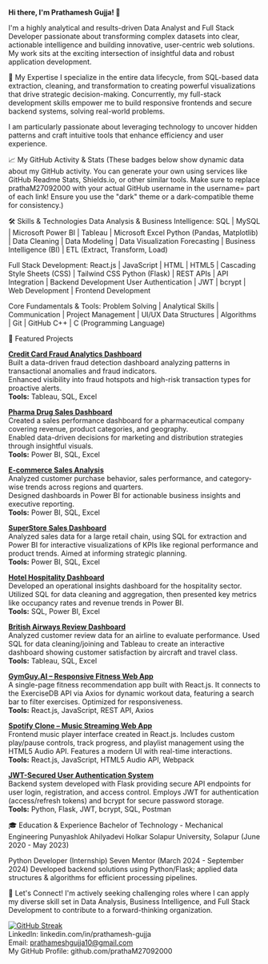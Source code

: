 
**Hi there, I'm Prathamesh Gujja! 👋**

I'm a highly analytical and results-driven Data Analyst and Full Stack Developer passionate about transforming complex datasets into clear, actionable intelligence and building innovative, user-centric web solutions. My work sits at the exciting intersection of insightful data and robust application development.

🚀 My Expertise
I specialize in the entire data lifecycle, from SQL-based data extraction, cleaning, and transformation to creating powerful visualizations that drive strategic decision-making. Concurrently, my full-stack development skills empower me to build responsive frontends and secure backend systems, solving real-world problems.

I am particularly passionate about leveraging technology to uncover hidden patterns and craft intuitive tools that enhance efficiency and user experience.

📈 My GitHub Activity & Stats
(These badges below show dynamic data about my GitHub activity. You can generate your own using services like GitHub Readme Stats, Shields.io, or other similar tools. Make sure to replace prathaM27092000 with your actual GitHub username in the username= part of each link! Ensure you use the "dark" theme or a dark-compatible theme for consistency.)

🛠️ Skills & Technologies
Data Analysis & Business Intelligence:
SQL | MySQL | Microsoft Power BI | Tableau | Microsoft Excel
Python (Pandas, Matplotlib) | Data Cleaning | Data Modeling | Data Visualization
Forecasting | Business Intelligence (BI) | ETL (Extract, Transform, Load)

Full Stack Development:
React.js | JavaScript | HTML | HTML5 | Cascading Style Sheets (CSS) | Tailwind CSS
Python (Flask) | REST APIs | API Integration | Backend Development
User Authentication | JWT | bcrypt | Web Development | Frontend Development

Core Fundamentals & Tools:
Problem Solving | Analytical Skills | Communication | Project Management | UI/UX
Data Structures | Algorithms | Git | GitHub
C++ | C (Programming Language)

🎯 Featured Projects

**[Credit Card Fraud Analytics Dashboard](https://github.com/prathaM27092000/Credit-Card-Fraud-Dashboard)**  
Built a data-driven fraud detection dashboard analyzing patterns in transactional anomalies and fraud indicators.  
Enhanced visibility into fraud hotspots and high-risk transaction types for proactive alerts.  
**Tools:** Tableau, SQL, Excel

**[Pharma Drug Sales Dashboard](https://github.com/prathaM27092000/Pharma-Sales-Dashboard)**  
Created a sales performance dashboard for a pharmaceutical company covering revenue, product categories, and geography.  
Enabled data-driven decisions for marketing and distribution strategies through insightful visuals.  
**Tools:** Power BI, SQL, Excel

**[E-commerce Sales Analysis](https://github.com/prathaM27092000/E-commerce-Sales-Analysis)**  
Analyzed customer purchase behavior, sales performance, and category-wise trends across regions and quarters.  
Designed dashboards in Power BI for actionable business insights and executive reporting.  
**Tools:** Power BI, SQL, Excel

**[SuperStore Sales Dashboard](https://github.com/prathaM27092000/SuperStore-Dashboard)**  
Analyzed sales data for a large retail chain, using SQL for extraction and Power BI for interactive visualizations of KPIs like regional performance and product trends. Aimed at informing strategic planning.  
**Tools:** Power BI, SQL, Excel

**[Hotel Hospitality Dashboard](https://github.com/prathaM27092000/Hotel-Management-Dashboard)**  
Developed an operational insights dashboard for the hospitality sector. Utilized SQL for data cleaning and aggregation, then presented key metrics like occupancy rates and revenue trends in Power BI.  
**Tools:** SQL, Power BI, Excel

**[British Airways Review Dashboard](https://github.com/prathaM27092000/Airline-Dashboard)**  
Analyzed customer review data for an airline to evaluate performance. Used SQL for data cleaning/joining and Tableau to create an interactive dashboard showing customer satisfaction by aircraft and travel class.  
**Tools:** Tableau, SQL, Excel

**[GymGuy.AI – Responsive Fitness Web App](https://github.com/prathaM27092000/GymGuy.AI)**  
A single-page fitness recommendation app built with React.js. It connects to the ExerciseDB API via Axios for dynamic workout data, featuring a search bar to filter exercises. Optimized for responsiveness.  
**Tools:** React.js, JavaScript, REST API, Axios

**[Spotify Clone – Music Streaming Web App](https://github.com/prathaM27092000/Spotify-Clone)**  
Frontend music player interface created in React.js. Includes custom play/pause controls, track progress, and playlist management using the HTML5 Audio API. Features a modern UI with real-time interactions.  
**Tools:** React.js, JavaScript, HTML5 Audio API, Webpack

**[JWT-Secured User Authentication System](https://github.com/prathaM27092000/Auth-System)**  
Backend system developed with Flask providing secure API endpoints for user login, registration, and access control. Employs JWT for authentication (access/refresh tokens) and bcrypt for secure password storage.  
**Tools:** Python, Flask, JWT, bcrypt, SQL, Postman

🎓 Education & Experience
Bachelor of Technology - Mechanical Engineering
Punyashlok Ahilyadevi Holkar Solapur University, Solapur (June 2020 - May 2023)

Python Developer (Internship)
Seven Mentor (March 2024 - September 2024)
Developed backend solutions using Python/Flask; applied data structures & algorithms for efficient processing pipelines.

🤝 Let's Connect!
I'm actively seeking challenging roles where I can apply my diverse skill set in Data Analysis, Business Intelligence, and Full Stack Development to contribute to a forward-thinking organization.

[![GitHub Streak](https://github-readme-streak-stats.herokuapp.com?user=prathaM27092000&theme=transparent&hide_border=true)](https://git.io/streak-stats)  
LinkedIn: linkedin.com/in/prathamesh-gujja  
Email: prathameshgujja10@gmail.com  
My GitHub Profile: github.com/prathaM27092000

